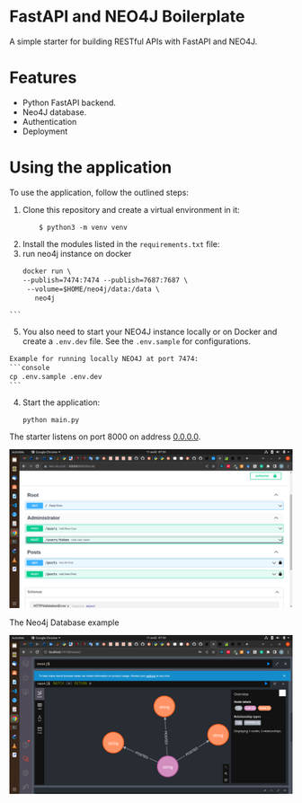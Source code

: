 # FastAPI and NEO4J Boilerplate
A simple starter for building RESTful APIs with FastAPI and NEO4J.


# Features
  - Python FastAPI backend.
  - Neo4J database.
  - Authentication
  - Deployment

# Using the application
To use the application, follow the outlined steps:
  1. Clone this repository and create a virtual environment in it:
     ```
         $ python3 -m venv venv
     ```
  2. Install the modules listed in the `requirements.txt` file:
  3. run neo4j instance on docker
     ```
     docker run \                                                                        
     --publish=7474:7474 --publish=7687:7687 \
      --volume=$HOME/neo4j/data:/data \
        neo4j
    ```


  5. You also need to start your NEO4J instance locally or on Docker and create a `.env.dev` file. See the `.env.sample` for configurations. 

    Example for running locally NEO4J at port 7474:
    ```console
    cp .env.sample .env.dev
    ```

  4. Start the application:

      ```console
      python main.py
      ```



The starter listens on port 8000 on address [0.0.0.0](0.0.0.0:8080). 

![FastAPI-Neo4j starter](./img/doc.png)


The Neo4j Database example

![Neo4j](./img/database.png)




